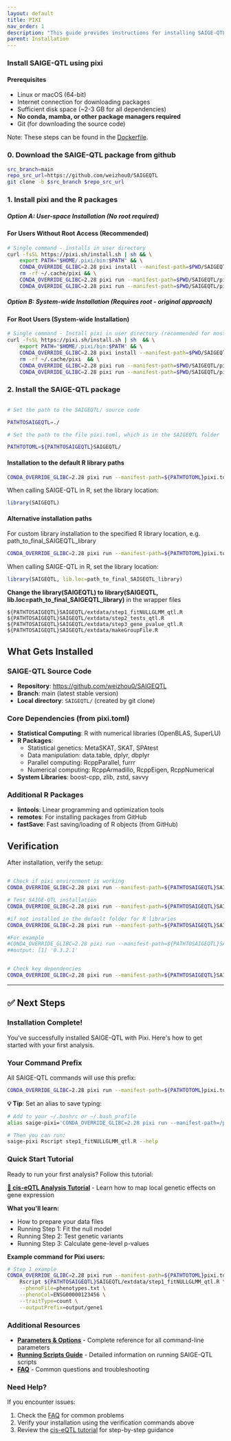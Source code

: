 ```yaml
---
layout: default
title: PIXI
nav_order: 1
description: "This guide provides instructions for installing SAIGE-QTL using pixi package manager. Pixi is a standalone package manager that doesn't require conda or any existing package managers - it manages its own isolated environments and downloads packages directly from conda-forge and bioconda channels."
parent: Installation
---
```


###  Install SAIGE-QTL using pixi

#### Prerequisites
- Linux or macOS (64-bit)
- Internet connection for downloading packages
- Sufficient disk space (~2-3 GB for all dependencies)
- **No conda, mamba, or other package managers required**
- Git (for downloading the source code)


Note: These steps can be found in the [Dockerfile](https://github.com/weizhou0/qtl/blob/main/docker/Dockerfile).


### 0. Download the SAIGE-QTL package from github

```bash
src_branch=main
repo_src_url=https://github.com/weizhou0/SAIGEQTL
git clone -b $src_branch $repo_src_url

```

### 1. Install pixi and the R packages 
##### Option A: User-space Installation (No root required)

#### For Users Without Root Access (Recommended)
```bash
# Single command - installs in user directory
curl -fsSL https://pixi.sh/install.sh | sh && \
    export PATH="$HOME/.pixi/bin:$PATH" && \
    CONDA_OVERRIDE_GLIBC=2.28 pixi install --manifest-path=$PWD/SAIGEQTL/pixi.toml && \
    rm -rf ~/.cache/pixi && \
    CONDA_OVERRIDE_GLIBC=2.28 pixi run --manifest-path=$PWD/SAIGEQTL/pixi.toml Rscript -e 'install.packages("lintools", repos="https://cloud.r-project.org")' && \
    CONDA_OVERRIDE_GLIBC=2.28 pixi run --manifest-path=$PWD/SAIGEQTL/pixi.toml Rscript -e 'install.packages("remotes", repos="https://cloud.r-project.org"); remotes::install_github("barkasn/fastSave")'
```

##### Option B: System-wide Installation (Requires root - original approach)

#### For Root Users (System-wide Installation)
```bash
# Single command - Install pixi in user directory (recommended for most users)
curl -fsSL https://pixi.sh/install.sh | sh  && \
    export PATH="$HOME/.pixi/bin:$PATH" && \
    CONDA_OVERRIDE_GLIBC=2.28 pixi install --manifest-path=$PWD/SAIGEQTL/pixi.toml && \
    rm -rf ~/.cache/pixi  && \
    CONDA_OVERRIDE_GLIBC=2.28 pixi run --manifest-path=$PWD/SAIGEQTL/pixi.toml Rscript -e 'install.packages("lintools", repos="https://cloud.r-project.org")'  && \
    CONDA_OVERRIDE_GLIBC=2.28 pixi run --manifest-path=$PWD/SAIGEQTL/pixi.toml Rscript -e 'install.packages("remotes", repos="https://cloud.r-project.org"); remotes::install_github("barkasn/fastSave")' 
```


### 2. Install the SAIGE-QTL package

```bash

# Set the path to the SAIGEQTL/ source code

PATHTOSAIGEQTL=./

# Set the path to the file pixi.toml, which is in the SAIGEQTL folder 

PATHTOTOML=${PATHTOSAIGEQTL}SAIGEQTL/

```

#### Installation to the default R library paths
```bash
CONDA_OVERRIDE_GLIBC=2.28 pixi run --manifest-path=${PATHTOTOML}pixi.toml R CMD INSTALL ${PATHTOSAIGEQTL}SAIGEQTL
```

When calling SAIGE-QTL in R, set the library location:
```r
library(SAIGEQTL)
```


#### Alternative installation paths
For custom library installation to the specified R library location, e.g. path_to_final_SAIGEQTL_library

```bash
CONDA_OVERRIDE_GLIBC=2.28 pixi run --manifest-path=${PATHTOTOML}pixi.toml R CMD INSTALL ${PATHTOSAIGEQTL}SAIGEQTL --library=path_to_final_SAIGEQTL_library
```

When calling SAIGE-QTL in R, set the library location:

```r
library(SAIGEQTL, lib.loc=path_to_final_SAIGEQTL_library)
```

**Change the library(SAIGEQTL) to library(SAIGEQTL, lib.loc=path_to_final_SAIGEQTL_library)** in the wrapper files

```
${PATHTOSAIGEQTL}SAIGEQTL/extdata/step1_fitNULLGLMM_qtl.R
${PATHTOSAIGEQTL}SAIGEQTL/extdata/step2_tests_qtl.R
${PATHTOSAIGEQTL}SAIGEQTL/extdata/step3_gene_pvalue_qtl.R
${PATHTOSAIGEQTL}SAIGEQTL/extdata/makeGroupFile.R
```

## What Gets Installed

### SAIGE-QTL Source Code
- **Repository**: https://github.com/weizhou0/SAIGEQTL
- **Branch**: main (latest stable version)
- **Local directory**: `SAIGEQTL/` (created by git clone)

### Core Dependencies (from pixi.toml)
- **Statistical Computing**: R with numerical libraries (OpenBLAS, SuperLU)
- **R Packages**:
  - Statistical genetics: MetaSKAT, SKAT, SPAtest
  - Data manipulation: data.table, dplyr, dbplyr
  - Parallel computing: RcppParallel, furrr
  - Numerical computing: RcppArmadillo, RcppEigen, RcppNumerical
- **System Libraries**: boost-cpp, zlib, zstd, savvy

### Additional R Packages
- **lintools**: Linear programming and optimization tools
- **remotes**: For installing packages from GitHub
- **fastSave**: Fast saving/loading of R objects (from GitHub)

## Verification

After installation, verify the setup:

```bash

# Check if pixi environment is working
CONDA_OVERRIDE_GLIBC=2.28 pixi run --manifest-path=${PATHTOSAIGEQTL}SAIGEQTL/pixi.toml R --version

# Test SAIGE-QTL installation
CONDA_OVERRIDE_GLIBC=2.28 pixi run --manifest-path=${PATHTOSAIGEQTL}SAIGEQTL/pixi.toml Rscript -e 'library(SAIGEQTL); packageVersion("SAIGEQTL")'

#if not installed in the default folder for R libraries
CONDA_OVERRIDE_GLIBC=2.28 pixi run --manifest-path=${PATHTOSAIGEQTL}SAIGEQTL/pixi.toml Rscript -e 'library(SAIGEQTL, lib.loc=path_to_final_SAIGEQTL_library); packageVersion("SAIGEQTL")'

#For example
#CONDA_OVERRIDE_GLIBC=2.28 pixi run --manifest-path=${PATHTOSAIGEQTL}SAIGEQTL/pixi.toml Rscript -e 'library(SAIGEQTL, lib.loc="/humgen/atgu1/fin/wzhou/projects/eQTL_method_dev/tool_dev/test_doc/install_test"); packageVersion("SAIGEQTL")'
##output: [1] '0.3.2.1'


# Check key dependencies
CONDA_OVERRIDE_GLIBC=2.28 pixi run --manifest-path=${PATHTOSAIGEQTL}SAIGEQTL/pixi.toml Rscript -e 'library(SKAT); library(MetaSKAT); library(data.table)'
```

---

## ✅ Next Steps

### Installation Complete!

You've successfully installed SAIGE-QTL with Pixi. Here's how to get started with your first analysis.

### Your Command Prefix

All SAIGE-QTL commands will use this prefix:

```bash
CONDA_OVERRIDE_GLIBC=2.28 pixi run --manifest-path=${PATHTOTOML}pixi.toml
```

**💡 Tip**: Set an alias to save typing:
```bash
# Add to your ~/.bashrc or ~/.bash_profile
alias saige-pixi='CONDA_OVERRIDE_GLIBC=2.28 pixi run --manifest-path=/path/to/SAIGEQTL/pixi.toml'

# Then you can run:
saige-pixi Rscript step1_fitNULLGLMM_qtl.R --help
```

### Quick Start Tutorial

Ready to run your first analysis? Follow this tutorial:

**[📖 cis-eQTL Analysis Tutorial](cis-eQTL.html)** - Learn how to map local genetic effects on gene expression

**What you'll learn:**
- How to prepare your data files
- Running Step 1: Fit the null model
- Running Step 2: Test genetic variants
- Running Step 3: Calculate gene-level p-values

**Example command for Pixi users:**
```bash
# Step 1 example
CONDA_OVERRIDE_GLIBC=2.28 pixi run --manifest-path=${PATHTOTOML}pixi.toml \
    Rscript ${PATHTOSAIGEQTL}SAIGEQTL/extdata/step1_fitNULLGLMM_qtl.R \
    --phenoFile=phenotypes.txt \
    --phenoCol=ENSG00000123456 \
    --traitType=count \
    --outputPrefix=output/gene1
```

### Additional Resources

- **[Parameters & Options](parameters.html)** - Complete reference for all command-line parameters
- **[Running Scripts Guide](calling-saigeqtl.html)** - Detailed information on running SAIGE-QTL scripts
- **[FAQ](FAQ.html)** - Common questions and troubleshooting

### Need Help?

If you encounter issues:
1. Check the [FAQ](FAQ.html) for common problems
2. Verify your installation using the verification commands above
3. Review the [cis-eQTL tutorial](cis-eQTL.html) for step-by-step guidance
